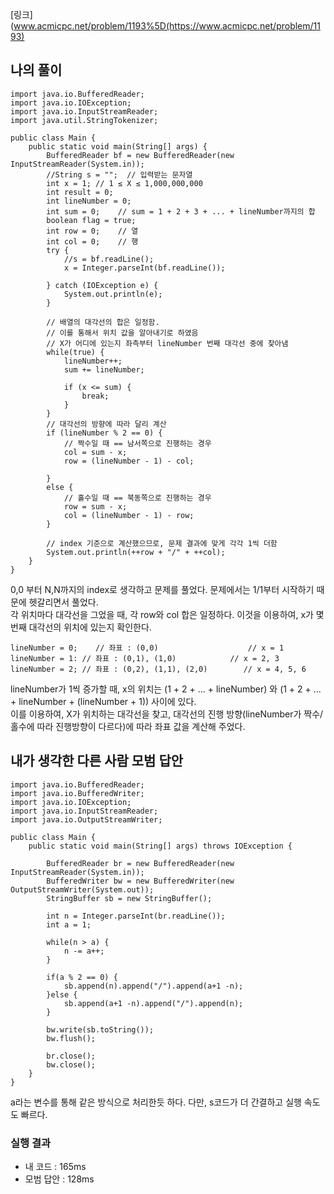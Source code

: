 [링크](www.acmicpc.net/problem/1193%5D(https://www.acmicpc.net/problem/1193)

## 나의 풀이

```
import java.io.BufferedReader;
import java.io.IOException;
import java.io.InputStreamReader;
import java.util.StringTokenizer;

public class Main {
    public static void main(String[] args) {
        BufferedReader bf = new BufferedReader(new InputStreamReader(System.in));
        //String s = "";  // 입력받는 문자열
        int x = 1; // 1 ≤ X ≤ 1,000,000,000
        int result = 0;
        int lineNumber = 0;
        int sum = 0;    // sum = 1 + 2 + 3 + ... + lineNumber까지의 합
        boolean flag = true;
        int row = 0;    // 열
        int col = 0;    // 행
        try {
            //s = bf.readLine();
            x = Integer.parseInt(bf.readLine());

        } catch (IOException e) {
            System.out.println(e);
        }

        // 배열의 대각선의 합은 일정함.
        // 이를 통해서 위치 값을 알아내기로 하였음
        // X가 어디에 있는지 좌측부터 lineNumber 번째 대각선 중에 찾아냄
        while(true) {
            lineNumber++;
            sum += lineNumber;

            if (x <= sum) {
                break;
            }
        }
        // 대각선의 방향에 따라 달리 계산
        if (lineNumber % 2 == 0) {
            // 짝수일 때 == 남서쪽으로 진행하는 경우
            col = sum - x;
            row = (lineNumber - 1) - col;

        }
        else {
            // 홀수일 때 == 북동쪽으로 진행하는 경우
            row = sum - x;
            col = (lineNumber - 1) - row;
        }

        // index 기준으로 계산했으므로, 문제 결과에 맞게 각각 1씩 더함
        System.out.println(++row + "/" + ++col);
    }
}

```

0,0 부터 N,N까지의 index로 생각하고 문제를 풀었다. 문제에서는 1/1부터 시작하기 때문에 헷갈리면서 풀었다.  
각 위치마다 대각선을 그었을 때, 각 row와 col 합은 일정하다. 이것을 이용하여, x가 몇 번째 대각선의 위치에 있는지 확인한다.

```
lineNumber = 0;    // 좌표 : (0,0)                    // x = 1
lineNumber = 1: // 좌표 : (0,1), (1,0)            // x = 2, 3
lineNumber = 2; // 좌표 : (0,2), (1,1), (2,0)        // x = 4, 5, 6
```

lineNumber가 1씩 증가할 때, x의 위치는 (1 + 2 + ... + lineNumber) 와 (1 + 2 + ... + lineNumber + (lineNumber + 1)) 사이에 있다.  
이를 이용하여, X가 위치하는 대각선을 찾고, 대각선의 진행 방향(lineNumber가 짝수/홀수에 따라 진행방향이 다르다)에 따라 좌표 값을 계산해 주었다.

## 내가 생각한 다른 사람 모범 답안

```
import java.io.BufferedReader;
import java.io.BufferedWriter;
import java.io.IOException;
import java.io.InputStreamReader;
import java.io.OutputStreamWriter;

public class Main { 
    public static void main(String[] args) throws IOException {

        BufferedReader br = new BufferedReader(new InputStreamReader(System.in));
        BufferedWriter bw = new BufferedWriter(new OutputStreamWriter(System.out));
        StringBuffer sb = new StringBuffer();

        int n = Integer.parseInt(br.readLine());
        int a = 1;

        while(n > a) {
            n -= a++;
        }

        if(a % 2 == 0) {
            sb.append(n).append("/").append(a+1 -n);            
        }else {
            sb.append(a+1 -n).append("/").append(n);
        }

        bw.write(sb.toString());        
        bw.flush();

        br.close();
        bw.close();    
    }
}
```

a라는 변수를 통해 같은 방식으로 처리한듯 하다. 다만, s코드가 더 간결하고 실행 속도도 빠르다.

### 실행 결과

-   내 코드 : 165ms
-   모범 답안 : 128ms
